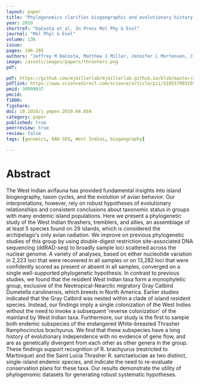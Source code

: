 ```yaml
---
layout: paper
title: "Phylogenomics clarifies biogeographic and evolutionary history, and conservation status of West Indian tremblers and thrashers (Aves: Mimidae)"
year: 2019
shortref: "DaCosta et al. In Press Mol Phy & Evol"
journal: "Mol Phyl & Evol"
volume: 136
issue:
pages: 196-205
authors: "Jeffrey M DaCosta, Matthew J Miller, Jennifer L Mortensen, J. Michael Reed, Robert L Curry, Michael D Sorenson"
image: /assets/images/papers/thrashers.png
pdf:

pdf: https://github.com/mjmillerlab/mjmillerlab.github.io/blob/master/assets/pdfs/2019miller.pdf
pdflink: https://www.sciencedirect.com/science/article/pii/S1055790319300326
pmid: 30999037
pmcid:  
f1000:
figshare:
doi: 10.1016/j.ympev.2019.04.016
category: paper
published: true
peerreview: true
review: false
tags: [genomics, RAD-SEQ, West Indies, biogeography]

---
```


# Abstract
The West Indian avifauna has provided fundamental insights into island biogeography, taxon cycles, and the evolution of avian behavior. Our interpretations, however, rely on robust hypotheses of evolutionary relationships and consistent conclusions about taxonomic status in groups with many endemic island populations. Here we present a phylogenetic study of the West Indian thrashers, tremblers, and allies, an assemblage of at least 5 species found on 29 islands, which is considered the archipelago's only avian radiation. We improve on previous phylogenetic studies of this group by using double-digest restriction site-associated DNA sequencing (ddRAD-seq) to broadly sample loci scattered across the nuclear genome. A variety of analyses, based on either nucleotide variation in 2,223 loci that were recovered in all samples or on 13,282 loci that were confidently scored as present or absent in all samples, converged on a single well-supported phylogenetic hypothesis. In contrast to previous studies, we found that the resident West Indian taxa form a monophyletic group, exclusive of the Neotropical-Nearctic migratory Gray Catbird Dumetella carolinensis, which breeds in North America. Earlier studies indicated that the Gray Catbird was nested within a clade of island resident species. Instead, our findings imply a single colonization of the West Indies without the need to invoke a subsequent 'reverse colonization' of the mainland by West Indian taxa. Furthermore, our study is the first to sample both endemic subspecies of the endangered White-breasted Thrasher Ramphocinclus brachyurus. We find that these subspecies have a long history of evolutionary independence with no evidence of gene flow, and are as genetically divergent from each other as other genera in the group. These findings support recognition of R. brachyurus (restricted to Martinique) and the Saint Lucia Thrasher R. sanctaeluciae as two distinct, single-island endemic species, and indicate the need to re-evaluate conservation plans for these taxa. Our results demonstrate the utility of phylogenomic datasets for generating robust systematic hypotheses.
